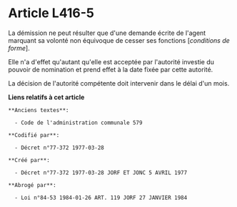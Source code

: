 # Article L416-5

La démission ne peut résulter que d'une demande écrite de l'agent marquant sa volonté non équivoque de cesser ses fonctions
[*conditions de forme*].

Elle n'a d'effet qu'autant qu'elle est acceptée par l'autorité investie du pouvoir de nomination et prend effet à la date
fixée par cette autorité.

La décision de l'autorité compétente doit intervenir dans le délai d'un mois.

**Liens relatifs à cet article**

	**Anciens textes**:

	  - Code de l'administration communale 579

	**Codifié par**:

	  - Décret n°77-372 1977-03-28

	**Créé par**:

	  - Décret n°77-372 1977-03-28 JORF ET JONC 5 AVRIL 1977

	**Abrogé par**:

	  - Loi n°84-53 1984-01-26 ART. 119 JORF 27 JANVIER 1984
